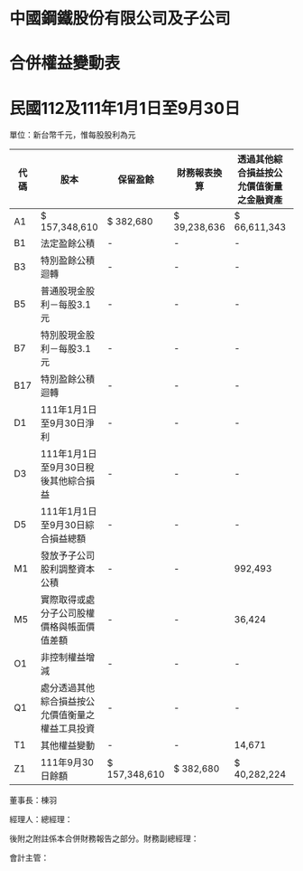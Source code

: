 # 中國鋼鐵股份有限公司及子公司

# 合併權益變動表

# 民國112及111年1月1日至9月30日

單位：新台幣千元，惟每股股利為元

|代碼|股本|保留盈餘|財務報表換算|透過其他綜合損益按公允價值衡量之金融資產|避險工具|本公司業主之權益|其他權益項目|合計|非控制權益|權益合計| | | | | |
|---|---|---|---|---|---|---|---|---|---|---|---|---|---|---|---|
|A1|$ 157,348,610|$ 382,680|$ 39,238,636|$ 66,611,343|$ 27,639,574|$ 70,863,295| |(9,167,082)|$ 951,977|$ 3,809,153|(4,405,952)|(8,649,421)|$ 349,028,765|$ 37,926,255|$ 386,955,020|
|B1|法定盈餘公積|-|-|-|6,154,632|-|-|-|-|-|-|-|-|-| |
|B3|特別盈餘公積迴轉|-|-|-|-|(723,473)|723,473|-|-|-|-|-|-|-| |
|B5|普通股現金股利－每股3.1元|-|-|-|-| |(48,778,069)|-|-|-|-|(48,778,069)|-|(48,778,069)| |
|B7|特別股現金股利－每股3.1元|-|-|-|-| |(118,631)|-|-|-|-|(118,631)|-|(118,631)| |
|B17|特別盈餘公積迴轉|-|-|-|-|(1,099)|1,099|-|-|-|-|-|-|-| |
|D1|111年1月1日至9月30日淨利|-|-|-|-| |22,793,864|-|-|-|-|22,793,864| |1,195,068|23,988,932|
|D3|111年1月1日至9月30日稅後其他綜合損益|-|-|-|-| |55,323|3,587,265|(2,140,376)|701,239|2,148,128|-|2,203,451|2,001,143|4,204,594|
|D5|111年1月1日至9月30日綜合損益總額|-|-|-|-| |22,849,187|3,587,265|(2,140,376)|701,239|2,148,128|-|24,997,315|3,196,211|28,193,526|
|M1|發放予子公司股利調整資本公積|-|-|992,493|-|-|-|-|-|-|992,493|-|992,493| | |
|M5|實際取得或處分子公司股權價格與帳面價值差額|-|-|36,424|-|-|-|-|-|-|36,424|-|36,424| | |
|O1|非控制權益增減|-|-|-|-|-|-|-|-|-|-| | |(3,071,999)|(3,071,999)|
|Q1|處分透過其他綜合損益按公允價值衡量之權益工具投資|-|-|-|-| |115,117|-|(115,117)|(115,117)|-|-|-|-| |
|T1|其他權益變動|-|-|14,671|-|-|(19,075)|-|-|-| | |(4,404)|-|(4,404)|
|Z1|111年9月30日餘額|$ 157,348,610|$ 382,680|$ 40,282,224|$ 72,765,975|$ 26,915,002|$ 39,481,764|(5,579,817)|(1,303,516)|$ 4,510,392| | | | | |

董事長：棟羽

經理人：總經理：

後附之附註係本合併財務報告之部分。財務副總經理：

會計主管：